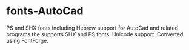 # fonts-AutoCad
PS and SHX fonts including Hebrew support for AutoCad and related programs the supports SHX and PS fonts. Unicode support. Converted using FontForge.
